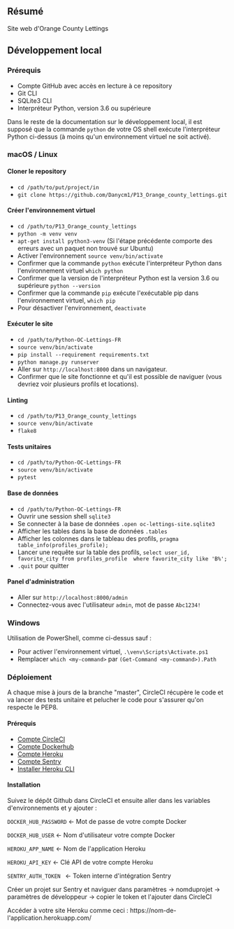 ## Résumé

Site web d'Orange County Lettings

## Développement local

### Prérequis

- Compte GitHub avec accès en lecture à ce repository
- Git CLI
- SQLite3 CLI
- Interpréteur Python, version 3.6 ou supérieure

Dans le reste de la documentation sur le développement local, il est supposé que la commande `python` de votre OS shell exécute l'interpréteur Python ci-dessus (à moins qu'un environnement virtuel ne soit activé).

### macOS / Linux

#### Cloner le repository

- `cd /path/to/put/project/in`
- `git clone https://github.com/Danycm1/P13_Orange_county_lettings.git`

#### Créer l'environnement virtuel

- `cd /path/to/P13_Orange_county_lettings`
- `python -m venv venv`
- `apt-get install python3-venv` (Si l'étape précédente comporte des erreurs avec un paquet non trouvé sur Ubuntu)
- Activer l'environnement `source venv/bin/activate`
- Confirmer que la commande `python` exécute l'interpréteur Python dans l'environnement virtuel
`which python`
- Confirmer que la version de l'interpréteur Python est la version 3.6 ou supérieure `python --version`
- Confirmer que la commande `pip` exécute l'exécutable pip dans l'environnement virtuel, `which pip`
- Pour désactiver l'environnement, `deactivate`

#### Exécuter le site

- `cd /path/to/Python-OC-Lettings-FR`
- `source venv/bin/activate`
- `pip install --requirement requirements.txt`
- `python manage.py runserver`
- Aller sur `http://localhost:8000` dans un navigateur.
- Confirmer que le site fonctionne et qu'il est possible de naviguer (vous devriez voir plusieurs profils et locations).

#### Linting

- `cd /path/to/P13_Orange_county_lettings`
- `source venv/bin/activate`
- `flake8`

#### Tests unitaires

- `cd /path/to/Python-OC-Lettings-FR`
- `source venv/bin/activate`
- `pytest`

#### Base de données

- `cd /path/to/Python-OC-Lettings-FR`
- Ouvrir une session shell `sqlite3`
- Se connecter à la base de données `.open oc-lettings-site.sqlite3`
- Afficher les tables dans la base de données `.tables`
- Afficher les colonnes dans le tableau des profils, `pragma table_info(profiles_profile);`
- Lancer une requête sur la table des profils, `select user_id, favorite_city from profiles_profile  where favorite_city like 'B%';`
- `.quit` pour quitter

#### Panel d'administration

- Aller sur `http://localhost:8000/admin`
- Connectez-vous avec l'utilisateur `admin`, mot de passe `Abc1234!`

### Windows

Utilisation de PowerShell, comme ci-dessus sauf :

- Pour activer l'environnement virtuel, `.\venv\Scripts\Activate.ps1` 
- Remplacer `which <my-command>` par `(Get-Command <my-command>).Path`

### Déploiement

A chaque mise à jours de la branche "master", CircleCI récupère le code et va lancer des tests unitaire et pelucher le code pour s'assurer qu'on respecte le PEP8.

#### Prérequis

- [Compte CircleCI](https://circleci.com/signup/)
- [Compte Dockerhub](https://hub.docker.com/)
- [Compte Heroku](https://signup.heroku.com/)
- [Compte Sentry](https://sentry.io/signup/)
- [Installer Heroku CLI](https://devcenter.heroku.com/articles/getting-started-with-python#set-up)

#### Installation
Suivez le dépôt Github dans CircleCI et ensuite aller dans les variables d'environnements et y ajouter :

`DOCKER_HUB_PASSWORD` <- Mot de passe de votre compte Docker

`DOCKER_HUB_USER` <- Nom d'utilisateur votre compte Docker

`HEROKU_APP_NAME` <- Nom de l'application Heroku

`HEROKU_API_KEY` <- Clé API de votre compte Heroku

`SENTRY_AUTH_TOKEN ` <- Token interne d'intégration Sentry

Créer un projet sur Sentry et naviguer dans paramètres -> nomduprojet -> paramètres de développeur -> copier le token et l'ajouter dans CircleCI

Accéder à votre site Heroku comme ceci : https://nom-de-l'application.herokuapp.com/
